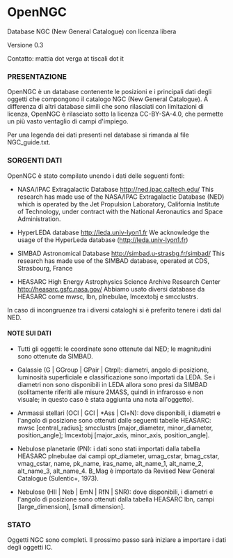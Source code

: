 # OpenNGC
Database NGC (New General Catalogue) con licenza libera

Versione 0.3

Contatto: mattia dot verga at tiscali dot it



### PRESENTAZIONE

OpenNGC è un database contenente le posizioni e i principali dati degli
oggetti che compongono il catalogo NGC (New General Catalogue).
A differenza di altri database simili che sono rilasciati con limitazioni
di licenza, OpenNGC è rilasciato sotto la licenza CC-BY-SA-4.0, che permette
un più vasto ventaglio di campi d'impiego.

Per una legenda dei dati presenti nel database si rimanda al file
NGC_guide.txt.


### SORGENTI DATI

OpenNGC è stato compilato unendo i dati delle seguenti fonti:

 - NASA/IPAC Extragalactic Database
   http://ned.ipac.caltech.edu/
   This research has made use of the NASA/IPAC Extragalactic Database (NED)
   which is operated by the Jet Propulsion Laboratory,
   California Institute of Technology, under contract with the
   National Aeronautics and Space Administration.

 - HyperLEDA database
   http://leda.univ-lyon1.fr
   We acknowledge the usage of the HyperLeda database (http://leda.univ-lyon1.fr)

 - SIMBAD Astronomical Database
   http://simbad.u-strasbg.fr/simbad/
   This research has made use of the SIMBAD database, operated at CDS, Strasbourg, France

 - HEASARC High Energy Astrophysics Science Archive Research Center
   http://heasarc.gsfc.nasa.gov/
   Abbiamo usato diversi database da HEASARC come mwsc, lbn, plnebulae, lmcextobj e smcclustrs.

In caso di incongruenze tra i diversi cataloghi si è preferito tenere i dati dal NED.

#### NOTE SUI DATI

 - Tutti gli oggetti: le coordinate sono ottenute dal NED; le magnitudini sono
   ottenute da SIMBAD.
   
 - Galassie (G | GGroup | GPair | Gtrpl): diametri, angolo di posizione, luminosità superficiale
   e classificazione sono importati da LEDA. Se i diametri non sono disponibili in LEDA allora
   sono presi da SIMBAD (solitamente riferiti alle misure 2MASS, quindi in infrarosso e non visuale;
   in questo caso è stata aggiunta una nota all'oggetto).
 
 - Ammassi stellari (OCl | GCl | *Ass | Cl+N): dove disponibili, i diametri e l'angolo
   di posizione sono ottenuti dalle seguenti tabelle HEASARC: mwsc [central_radius];
   smcclustrs [major_diameter, minor_diameter, position_angle];
   lmcextobj [major_axis, minor_axis, position_angle].

 - Nebulose planetarie (PN): i dati sono stati importati dalla tabella HEASARC plnebulae
   dai campi opt_diameter, umag_cstar, bmag_cstar, vmag_cstar,
   name, pk_name, iras_name, alt_name_1, alt_name_2, alt_name_3, alt_name_4.
   B_Mag è importato da Revised New General Catalogue (Sulentic+, 1973).
   
 - Nebulose (HII | Neb | EmN | RfN | SNR): dove disponibili, i diametri e l'angolo
   di posizione sono ottenuti dalla tabella HEASARC lbn, campi [large_dimension], [small dimension].

### STATO
Oggetti NGC sono completi.
Il prossimo passo sarà iniziare a importare i dati degli oggetti IC.
